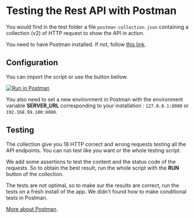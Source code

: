 # Testing the Rest API with Postman

You would find in the test folder a file `postman-collection.json` containing a collection (v2) of HTTP request to show the API in action.

You need to have Postman installed. If not, follow [this link](https://www.getpostman.com/).

## Configuration

You can import the script or use the button bellow.

[![Run in Postman](https://run.pstmn.io/button.svg)](https://app.getpostman.com/run-collection/91cdf75ba7aeeed3b035)

You also need to set a new environment in Postman with the environment variable **SERVER_URL** corresponding to your installation : `127.0.0.1:8080` or `192.168.99.100:8080`.

## Testing

The collection give you 18 HTTP correct and wrong requests testing all the API endpoints. You can run test like you want or the whole testing script.

We add some assertions to test the content and the status code of the requests. So to obtain the best result, run the whole script with the **RUN** button of the collection.

The tests are not optimal, so to make sur the results are correct, run the tests on a fresh install of the app. We didn't found how to make conditional tests in Postman.

[More about Postman](https://www.getpostman.com/docs/).
